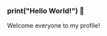 ### print("Hello World!") 👋
Welcome everyone to my profile!                                                                      

